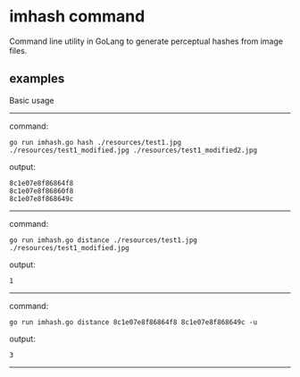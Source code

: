 # imhash command

Command line utility in GoLang to generate perceptual hashes from image files.

## examples

Basic usage

---
command:
```
go run imhash.go hash ./resources/test1.jpg ./resources/test1_modified.jpg ./resources/test1_modified2.jpg
```
output:
```
8c1e07e8f86864f8
8c1e07e8f86860f8
8c1e07e8f868649c
```

---
command:
```
go run imhash.go distance ./resources/test1.jpg ./resources/test1_modified.jpg
```
output:
```
1
```

---
command:
```
go run imhash.go distance 8c1e07e8f86864f8 8c1e07e8f868649c -u
```
output:
```
3
```

---